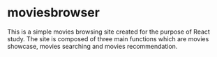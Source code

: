 # moviesbrowser
This is a simple movies browsing site created for the purpose of React study. 
The site is composed of three main functions which are movies showcase, movies searching and movies recommendation.
